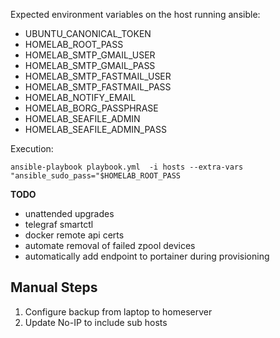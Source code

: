 Expected environment variables on the host running ansible:
- UBUNTU_CANONICAL_TOKEN
- HOMELAB_ROOT_PASS
- HOMELAB_SMTP_GMAIL_USER
- HOMELAB_SMTP_GMAIL_PASS
- HOMELAB_SMTP_FASTMAIL_USER
- HOMELAB_SMTP_FASTMAIL_PASS
- HOMELAB_NOTIFY_EMAIL
- HOMELAB_BORG_PASSPHRASE
- HOMELAB_SEAFILE_ADMIN
- HOMELAB_SEAFILE_ADMIN_PASS

Execution:
```
ansible-playbook playbook.yml  -i hosts --extra-vars "ansible_sudo_pass="$HOMELAB_ROOT_PASS
```

**TODO**
- unattended upgrades
- telegraf smartctl
- docker remote api certs
- automate removal of failed zpool devices
- automatically add endpoint to portainer during provisioning

## Manual Steps
1. Configure backup from laptop to homeserver
2. Update No-IP to include sub hosts
